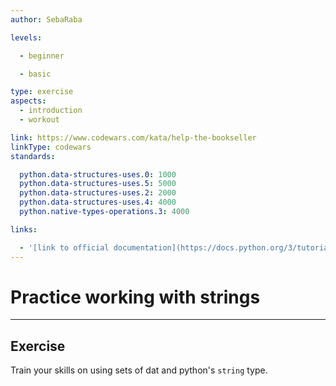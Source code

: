 ```yaml
---
author: SebaRaba

levels:

  - beginner

  - basic

type: exercise
aspects:
  - introduction
  - workout

link: https://www.codewars.com/kata/help-the-bookseller
linkType: codewars
standards:

  python.data-structures-uses.0: 1000
  python.data-structures-uses.5: 5000
  python.data-structures-uses.2: 2000
  python.data-structures-uses.4: 4000
  python.native-types-operations.3: 4000

links:

  - '[link to official documentation](https://docs.python.org/3/tutorial/datastructures.html){website}'
---
```


# Practice working with strings

---
## Exercise

Train your skills on using sets of dat and python's `string` type.
